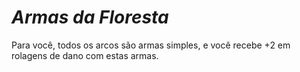 # *Armas da Floresta*

Para você, todos os arcos são armas simples, e você recebe +2 em rolagens de dano com estas armas.